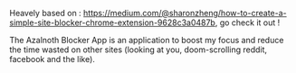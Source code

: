 Heavely based on : https://medium.com/@sharonzheng/how-to-create-a-simple-site-blocker-chrome-extension-9628c3a0487b, go check it out !

The Azalnoth Blocker App is an application to boost my focus and reduce the time wasted on other sites (looking at you, doom-scrolling reddit, facebook and the like).

